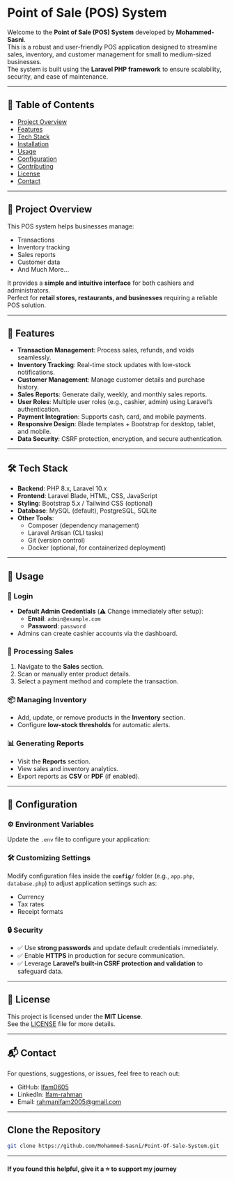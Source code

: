 # Point of Sale (POS) System

Welcome to the **Point of Sale (POS) System** developed by **Mohammed-Sasni**.  
This is a robust and user-friendly POS application designed to streamline sales, inventory, and customer management for small to medium-sized businesses.  
The system is built using the **Laravel PHP framework** to ensure scalability, security, and ease of maintenance.

---

## 📑 Table of Contents
- [Project Overview](#project-overview)
- [Features](#features)
- [Tech Stack](#tech-stack)
- [Installation](#installation)
- [Usage](#usage)
- [Configuration](#configuration)
- [Contributing](#contributing)
- [License](#license)
- [Contact](#contact)

---

## 📌 Project Overview
This POS system helps businesses manage:
- Transactions
- Inventory tracking
- Sales reports
- Customer data
- And Much More... 

It provides a **simple and intuitive interface** for both cashiers and administrators.  
Perfect for **retail stores, restaurants, and businesses** requiring a reliable POS solution.

---

## 🚀 Features
- **Transaction Management**: Process sales, refunds, and voids seamlessly.  
- **Inventory Tracking**: Real-time stock updates with low-stock notifications.  
- **Customer Management**: Manage customer details and purchase history.  
- **Sales Reports**: Generate daily, weekly, and monthly sales reports.  
- **User Roles**: Multiple user roles (e.g., cashier, admin) using Laravel’s authentication.  
- **Payment Integration**: Supports cash, card, and mobile payments.  
- **Responsive Design**: Blade templates + Bootstrap for desktop, tablet, and mobile.  
- **Data Security**: CSRF protection, encryption, and secure authentication.  

---

## 🛠️ Tech Stack
- **Backend**: PHP 8.x, Laravel 10.x  
- **Frontend**: Laravel Blade, HTML, CSS, JavaScript  
- **Styling**: Bootstrap 5.x / Tailwind CSS (optional)  
- **Database**: MySQL (default), PostgreSQL, SQLite  
- **Other Tools**:
  - Composer (dependency management)  
  - Laravel Artisan (CLI tasks)  
  - Git (version control)  
  - Docker (optional, for containerized deployment)  

---

## 📖 Usage

### 🔐 Login
- **Default Admin Credentials** (⚠️ Change immediately after setup):
  - **Email**: `admin@example.com`
  - **Password**: `password`  
- Admins can create cashier accounts via the dashboard.



### 🛒 Processing Sales
1. Navigate to the **Sales** section.  
2. Scan or manually enter product details.  
3. Select a payment method and complete the transaction.  



### 📦 Managing Inventory
- Add, update, or remove products in the **Inventory** section.  
- Configure **low-stock thresholds** for automatic alerts.  



### 📊 Generating Reports
- Visit the **Reports** section.  
- View sales and inventory analytics.  
- Export reports as **CSV** or **PDF** (if enabled).

---

## 🔧 Configuration

### ⚙️ Environment Variables
Update the `.env` file to configure your application:

### 🛠️ Customizing Settings
Modify configuration files inside the **`config/`** folder (e.g., `app.php`, `database.php`) to adjust application settings such as:  
- Currency  
- Tax rates  
- Receipt formats  

### 🔒 Security
- ✅ Use **strong passwords** and update default credentials immediately.  
- ✅ Enable **HTTPS** in production for secure communication.  
- ✅ Leverage **Laravel’s built-in CSRF protection and validation** to safeguard data.  

---

## 📜 License
This project is licensed under the **MIT License**.  
See the [LICENSE](LICENSE) file for more details.  

---

## 📬 Contact
For questions, suggestions, or issues, feel free to reach out:  

* GitHub: [Ifam0605](https://github.com/Ifam0605)
* LinkedIn: [Ifam-rahman](https://www.linkedin.com/in/ifam-rahman/)
* Email: [rahmanifam2005@gmail.com](mailto:rahmanifam2005@gmail.com)

---

 ## Clone the Repository

   ```bash
   git clone https://github.com/Mohammed-Sasni/Point-Of-Sale-System.git
   ```

---

#### If you found this helpful, give it a ⭐️ to support my journey

